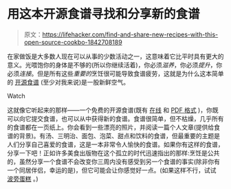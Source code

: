 # 用这本开源食谱寻找和分享新的食谱

> 原文：<https://lifehacker.com/find-and-share-new-recipes-with-this-open-source-cookbo-1842708189>

在家做饭是大多数人现在可以从事的少数活动之一，这意味着它比平时具有更大的意义。光喂饱你的身体是不够的(所以你继续活着)，你必须*滋养*，你必须*提升*，你必须*连接*。但是所有这些*重要的*烹饪很可能导致食谱疲劳，这就是为什么这本简单的 [开源食谱](https://opensourcecookbook.cargo.site) (至少对我来说)是一股新鲜空气。

Watch

这就像它听起来的那样——一个免费的开源食谱(既有 [在线](https://docs.google.com/presentation/d/1QQeV0vu54RABzXenxzZB_GMil9jJReO3Q_61YFQ3Z1Y/preview?slide=id.g8298947985_0_68) 和 [PDF 格式](https://docs.google.com/presentation/d/1QQeV0vu54RABzXenxzZB_GMil9jJReO3Q_61YFQ3Z1Y/edit?usp=sharing) )，你既可以向它提交食谱，也可以从中获得新的食谱。食谱很简单，但不枯燥，几乎所有的食谱都在一页纸上。你会看到一些漂亮的照片，并阅读一篇个人文章(提供给食谱的背景)。有汤、三明治、面包、泡菜、甜点和饮料的食谱，但最重要的主题是人们分享自己喜爱的食谱，这是一本非常令人愉快的食谱。如果你有这样的食谱，分享一下吧！正如许多美食出版物在这个孤立的时代迅速指出的那样:烹饪是公共的，虽然分享一个食谱不会改变你三周内没有感受到另一个食谱的事实(除非你有一个同居伴侣，幸运的是)，但它可能会让你感觉好一点。(如果这样不行，试试 [波旁蛋糕](https://docs.google.com/presentation/d/1QQeV0vu54RABzXenxzZB_GMil9jJReO3Q_61YFQ3Z1Y/preview?slide=id.g8298947985_0_2330) 。)